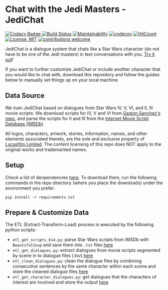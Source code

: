 # Chat with the Jedi Masters - JediChat

[![Codacy Badge](https://api.codacy.com/project/badge/Grade/c1997cf03119405d9ccb17bfd9fbf373)](https://app.codacy.com/app/kunyuhe/Star-Wars-Chat-Bot?utm_source=github.com&utm_medium=referral&utm_content=KunyuHe/Star-Wars-Chat-Bot&utm_campaign=Badge_Grade_Dashboard)
[![Build Status](https://travis-ci.com/KunyuHe/Star-Wars-Chat-Bot.svg?branch=master)](https://travis-ci.com/KunyuHe/Star-Wars-Chat-Bot) [![Maintainability](https://api.codeclimate.com/v1/badges/51bb1108bff035ba0a56/maintainability)](https://codeclimate.com/github/KunyuHe/Star-Wars-Chat-Bot/maintainability) [![codecov](https://codecov.io/gh/KunyuHe/Star-Wars-Chat-Bot/branch/master/graph/badge.svg)](https://codecov.io/gh/KunyuHe/Star-Wars-Chat-Bot) [![HitCount](http://hits.dwyl.io/KunyuHe/Star-Wars-Chat-Bot.svg)](http://hits.dwyl.io/KunyuHe/Star-Wars-Chat-Bot) [![License: MIT](https://img.shields.io/badge/License-MIT-yellow.svg)](https://opensource.org/licenses/MIT) [![contributions welcome](https://img.shields.io/badge/contributions-welcome-brightgreen.svg?style=flat)](https://github.com/dwyl/esta/issues)

JediChat is a dialogue system that chats like a Star Wars character (do not have to be one of the Jedi masters) in text conversations with you. [Try it out]()!

If you want to further customize JediChat or include another character that you would like to chat with, download this repository and follow the guides below to manually set things up on your local machine.

## Data Source

We train JediChat based on dialogues from Star Wars IV, V, VI, and II, III movie scripts. We download scripts for IV, V and VI from [Gaston Sanchez's repo](https://github.com/gastonstat/StarWars/tree/master/Text_files), and parse the scripts for II and III from the [Internet Movie Script Database (IMSDb)](https://www.imsdb.com/).

All logos, characters, artwork, stories, information, names, and other elements associated thereto, are the sole and exclusive property of [Lucasfilm Limited](https://www.lucasfilm.com/). The content licensing of this repo does NOT apply to the original works and trademarked names.

## Setup

Check a list of denpendencies [here](https://github.com/KunyuHe/Star-Wars-Chat-Bot/network/dependencies). To download them, run the following commands in the repo directory (where you place the downloads) under the environment you prefer:

```(bash)
pip install -r requirements.txt
```

## Prepare & Customize Data

The ETL (Extract-Transform-Load) process is executed by the following python scripts:

* `etl_get_scripts_bs4.py`: parse Star Wars scripts from IMSDb with `BeautifulSoup` and save them into `.txt` files [here](https://github.com/KunyuHe/Star-Wars-Chat-Bot/tree/master/%5BStar-Wars-Chat-Bot%5Ddata/Scripts)
* `etl_get_dialogues.py`: extract dialogues from movie scripts segmented by scene in to dialogue files (.tsv) [here](https://github.com/KunyuHe/Star-Wars-Chat-Bot/tree/master/%5BStar-Wars-Chat-Bot%5Ddata/Dialogues)
* `etl_clean_dialogues.py`: clean the dialogue files by combining consecutive sentences by the same character within each scene and store the cleaned dialogue files [here](https://github.com/KunyuHe/Star-Wars-Chat-Bot/tree/master/%5BStar-Wars-Chat-Bot%5Ddata/CleanDialogues)
* `etl_get_character_dialogues.py`: get dialogues that the characters of interest are involved and store the output [here](https://github.com/KunyuHe/Star-Wars-Chat-Bot/tree/master/%5BStar-Wars-Chat-Bot%5Ddata/ByCharacter)
